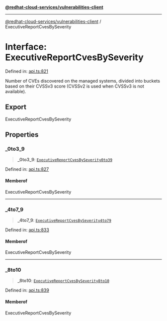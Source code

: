 [**@redhat-cloud-services/vulnerabilities-client**](../README.md)

***

[@redhat-cloud-services/vulnerabilities-client](../globals.md) / ExecutiveReportCvesBySeverity

# Interface: ExecutiveReportCvesBySeverity

Defined in: [api.ts:821](https://github.com/charlesmulder/javascript-clients/blob/main/packages/vulnerabilities/api.ts#L821)

Number of CVEs discovered on the managed systems, divided into buckets based on their CVSSv3 score (CVSSv2 is used when CVSSv3 is not available).

## Export

ExecutiveReportCvesBySeverity

## Properties

### \_0to3\_9

> **\_0to3\_9**: [`ExecutiveReportCvesBySeverity0to39`](ExecutiveReportCvesBySeverity0to39.md)

Defined in: [api.ts:827](https://github.com/charlesmulder/javascript-clients/blob/main/packages/vulnerabilities/api.ts#L827)

#### Memberof

ExecutiveReportCvesBySeverity

***

### \_4to7\_9

> **\_4to7\_9**: [`ExecutiveReportCvesBySeverity4to79`](ExecutiveReportCvesBySeverity4to79.md)

Defined in: [api.ts:833](https://github.com/charlesmulder/javascript-clients/blob/main/packages/vulnerabilities/api.ts#L833)

#### Memberof

ExecutiveReportCvesBySeverity

***

### \_8to10

> **\_8to10**: [`ExecutiveReportCvesBySeverity8to10`](ExecutiveReportCvesBySeverity8to10.md)

Defined in: [api.ts:839](https://github.com/charlesmulder/javascript-clients/blob/main/packages/vulnerabilities/api.ts#L839)

#### Memberof

ExecutiveReportCvesBySeverity
